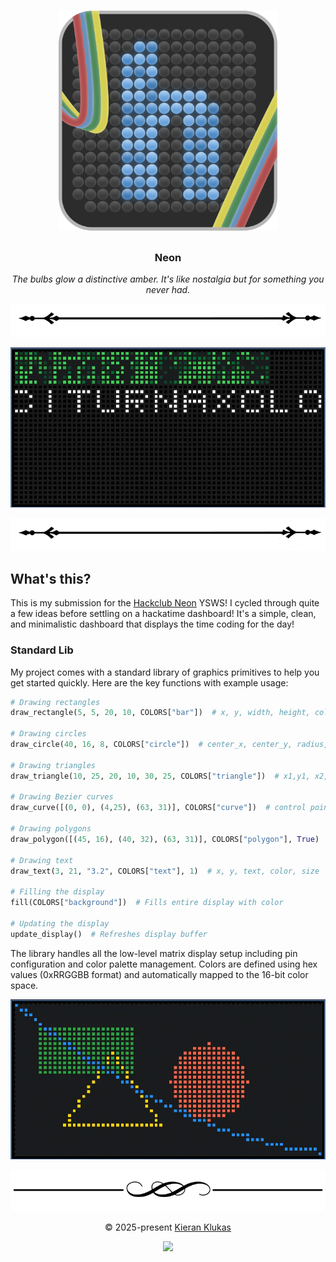 <h3 align="center">
    <img src="https://raw.githubusercontent.com/taciturnaxolotl/neon/master/.github/images/neon.svg" width="350" alt="Logo"/><br/>
    <img src="https://raw.githubusercontent.com/taciturnaxolotl/carriage/master/.github/images/transparent.png" height="45" width="0px"/>
    <span>Neon</span>
    <img src="https://raw.githubusercontent.com/taciturnaxolotl/carriage/master/.github/images/transparent.png" height="30" width="0px"/>
</h3>

<p align="center">
    <i>The bulbs glow a distinctive amber. It's like nostalgia but for something you never had.</i>
</p>

<p align="center">
	<img src="https://raw.githubusercontent.com/taciturnaxolotl/carriage/master/.github/images/line-break-thin.svg" />
</p>
<p align="center">
	<img src="https://raw.githubusercontent.com/taciturnaxolotl/neon/master/.github/images/demo.webp" />
</p>
<p align="center">
	<img src="https://raw.githubusercontent.com/taciturnaxolotl/carriage/master/.github/images/line-break-thin.svg" />
</p>

## What's this?

This is my submission for the [Hackclub Neon](https://neon.hackclub.com) YSWS! I cycled through quite a few ideas before settling on a hackatime dashboard! It's a simple, clean, and minimalistic dashboard that displays the time coding for the day!

### Standard Lib

My project comes with a standard library of graphics primitives to help you get started quickly. Here are the key functions with example usage:

```python
# Drawing rectangles
draw_rectangle(5, 5, 20, 10, COLORS["bar"])  # x, y, width, height, color

# Drawing circles
draw_circle(40, 16, 8, COLORS["circle"])  # center_x, center_y, radius, color

# Drawing triangles
draw_triangle(10, 25, 20, 10, 30, 25, COLORS["triangle"])  # x1,y1, x2,y2, x3,y3, color

# Drawing Bezier curves
draw_curve([(0, 0), (4,25), (63, 31)], COLORS["curve"])  # control points, color

# Drawing polygons 
draw_polygon([(45, 16), (40, 32), (63, 31)], COLORS["polygon"], True)  # points, color, fill

# Drawing text
draw_text(3, 21, "3.2", COLORS["text"], 1)  # x, y, text, color, size

# Filling the display
fill(COLORS["background"])  # Fills entire display with color

# Updating the display
update_display()  # Refreshes display buffer
```

The library handles all the low-level matrix display setup including pin configuration and color palette management. Colors are defined using hex values (0xRRGGBB format) and automatically mapped to the 16-bit color space.

<p align="center">
	<img src="https://raw.githubusercontent.com/taciturnaxolotl/neon/master/.github/images/stlib.webp" />
</p>

<p align="center">
	<img src="https://raw.githubusercontent.com/taciturnaxolotl/carriage/master/.github/images/line-break.svg" />
</p>

<p align="center">
	&copy 2025-present <a href="https://github.com/taciturnaxolotl">Kieran Klukas</a>
</p>

<p align="center">
	<a href="https://github.com/taciturnaxolotl/neon/blob/master/LICENSE.md"><img src="https://img.shields.io/static/v1.svg?style=for-the-badge&label=License&message=MIT&logoColor=d9e0ee&colorA=363a4f&colorB=b7bdf8"/></a>
</p>
